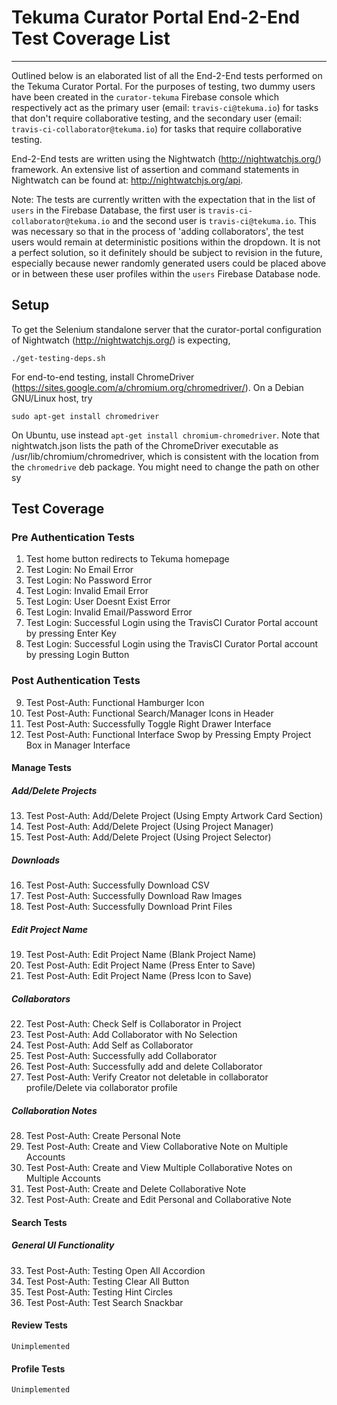 # Tekuma Curator Portal End-2-End Test Coverage List
--------------------------
Outlined below is an elaborated list of all the End-2-End tests performed on the Tekuma Curator Portal. For the purposes of testing, two dummy users have been created in the `curator-tekuma` Firebase console which respectively act as the primary user (email: `travis-ci@tekuma.io`) for tasks that don't require collaborative testing, and the secondary user (email: `travis-ci-collaborator@tekuma.io`) for tasks that require collaborative testing.

End-2-End tests are written using the Nightwatch (http://nightwatchjs.org/) framework. An extensive list of assertion and command statements in Nightwatch can be found at: http://nightwatchjs.org/api.

Note: The tests are currently written with the expectation that in the list of `users` in the Firebase Database, the first user is `travis-ci-collaborator@tekuma.io` and the second user is `travis-ci@tekuma.io`. This was necessary so that in the process of 'adding collaborators', the test users would remain at deterministic positions within the dropdown. It is not a perfect solution, so it definitely should be subject to revision in the future, especially because newer randomly generated users could be placed above or in between these user profiles within the `users` Firebase Database node.

## Setup

To get the Selenium standalone server that the curator-portal configuration of
Nightwatch (http://nightwatchjs.org/) is expecting,

    ./get-testing-deps.sh

For end-to-end testing, install ChromeDriver
(https://sites.google.com/a/chromium.org/chromedriver/).
On a Debian GNU/Linux host, try

    sudo apt-get install chromedriver

On Ubuntu, use instead `apt-get install chromium-chromedriver`.
Note that nightwatch.json lists the path of the ChromeDriver executable as
/usr/lib/chromium/chromedriver, which is consistent with the location from the
`chromedrive` deb package. You might need to change the path on other sy


## Test Coverage
### Pre Authentication Tests

1) Test home button redirects to Tekuma homepage
2) Test Login: No Email Error
3) Test Login: No Password Error
4) Test Login: Invalid Email Error
5) Test Login: User Doesnt Exist Error
6) Test Login: Invalid Email/Password Error
7) Test Login: Successful Login using the TravisCI Curator Portal account by pressing Enter Key
8) Test Login: Successful Login using the TravisCI Curator Portal account by pressing Login Button

### Post Authentication Tests

9) Test Post-Auth: Functional Hamburger Icon
10) Test Post-Auth: Functional Search/Manager Icons in Header
11) Test Post-Auth: Successfully Toggle Right Drawer Interface
12) Test Post-Auth: Functional Interface Swop by Pressing Empty Project Box in Manager Interface

#### Manage Tests
##### Add/Delete Projects

13) Test Post-Auth: Add/Delete Project (Using Empty Artwork Card Section)
14) Test Post-Auth: Add/Delete Project (Using Project Manager)
15) Test Post-Auth: Add/Delete Project (Using Project Selector)

##### Downloads

16) Test Post-Auth: Successfully Download CSV
17) Test Post-Auth: Successfully Download Raw Images
18) Test Post-Auth: Successfully Download Print Files

##### Edit Project Name

19) Test Post-Auth: Edit Project Name (Blank Project Name)
20) Test Post-Auth: Edit Project Name (Press Enter to Save)
21) Test Post-Auth: Edit Project Name (Press Icon to Save)

##### Collaborators

22) Test Post-Auth: Check Self is Collaborator in Project
23) Test Post-Auth: Add Collaborator with No Selection
24) Test Post-Auth: Add Self as Collaborator
25) Test Post-Auth: Successfully add Collaborator
26) Test Post-Auth: Successfully add and delete Collaborator
27) Test Post-Auth: Verify Creator not deletable in collaborator profile/Delete via collaborator profile

##### Collaboration Notes

28) Test Post-Auth: Create Personal Note
29) Test Post-Auth: Create and View Collaborative Note on Multiple Accounts
30) Test Post-Auth: Create and View Multiple Collaborative Notes on Multiple Accounts
31) Test Post-Auth: Create and Delete Collaborative Note
32) Test Post-Auth: Create and Edit Personal and Collaborative Note

#### Search Tests
##### General UI Functionality

33) Test Post-Auth: Testing Open All Accordion
34) Test Post-Auth: Testing Clear All Button
35) Test Post-Auth: Testing Hint Circles
36) Test Post-Auth: Test Search Snackbar

#### Review Tests

    Unimplemented

#### Profile Tests

    Unimplemented
